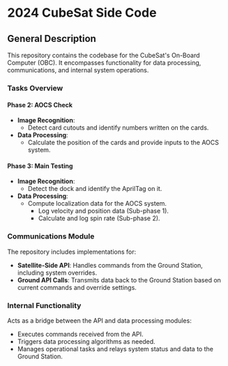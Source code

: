 # 2024 CubeSat Side Code

## General Description

This repository contains the codebase for the CubeSat's On-Board Computer (OBC). It encompasses functionality for data processing, communications, and internal system operations.

### Tasks Overview

#### **Phase 2: AOCS Check**

- **Image Recognition**: 
  - Detect card cutouts and identify numbers written on the cards.
- **Data Processing**: 
  - Calculate the position of the cards and provide inputs to the AOCS system.

#### **Phase 3: Main Testing**

- **Image Recognition**:
  - Detect the dock and identify the AprilTag on it.
- **Data Processing**:
  - Compute localization data for the AOCS system.
    - Log velocity and position data (Sub-phase 1).
    - Calculate and log spin rate (Sub-phase 2).

### Communications Module

The repository includes implementations for:

- **Satellite-Side API**: Handles commands from the Ground Station, including system overrides.
- **Ground API Calls**: Transmits data back to the Ground Station based on current commands and override settings.

### Internal Functionality

Acts as a bridge between the API and data processing modules:

- Executes commands received from the API.
- Triggers data processing algorithms as needed.
- Manages operational tasks and relays system status and data to the Ground Station.
